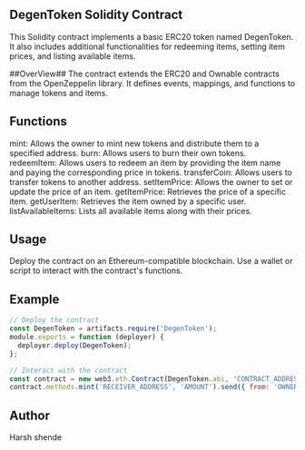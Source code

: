 ## DegenToken Solidity Contract ##
This Solidity contract implements a basic ERC20 token named DegenToken. It also includes additional functionalities for redeeming items, setting item prices, and listing available items.

##OverView##
The contract extends the ERC20 and Ownable contracts from the OpenZeppelin library.
It defines events, mappings, and functions to manage tokens and items.

## Functions ##
mint: Allows the owner to mint new tokens and distribute them to a specified address.
burn: Allows users to burn their own tokens.
redeemItem: Allows users to redeem an item by providing the item name and paying the corresponding price in tokens.
transferCoin: Allows users to transfer tokens to another address.
setItemPrice: Allows the owner to set or update the price of an item.
getItemPrice: Retrieves the price of a specific item.
getUserItem: Retrieves the item owned by a specific user.
listAvailableItems: Lists all available items along with their prices.

## Usage ##
Deploy the contract on an Ethereum-compatible blockchain.
Use a wallet or script to interact with the contract's functions.

## Example ##
```javascript
// Deploy the contract
const DegenToken = artifacts.require('DegenToken');
module.exports = function (deployer) {
  deployer.deploy(DegenToken);
};

// Interact with the contract
const contract = new web3.eth.Contract(DegenToken.abi, 'CONTRACT_ADDRESS');
contract.methods.mint('RECEIVER_ADDRESS', 'AMOUNT').send({ from: 'OWNER_ADDRESS' })
```
## Author ##
Harsh shende


